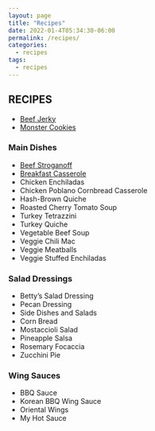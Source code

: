```yaml
---
layout: page
title: "Recipes"
date: 2022-01-4T05:34:30-06:00
permalink: /recipes/
categories:
  - recipes
tags:
  - recipes
---
```

## RECIPES
- [Beef Jerky](beef-jerky)
- [Monster Cookies](monster-cookies)  
### Main Dishes  
- [Beef Stroganoff](beef-stroganoff)
- [Breakfast Casserole](breakfast-casserole)
- Chicken Enchiladas
- Chicken Poblano Cornbread Casserole
- Hash-Brown Quiche
- Roasted Cherry Tomato Soup
- Turkey Tetrazzini
- Turkey Quiche
- Vegetable Beef Soup
- Veggie Chili Mac
- Veggie Meatballs
- Veggie Stuffed Enchiladas  
### Salad Dressings  
- Betty’s Salad Dressing
- Pecan Dressing
- Side Dishes and Salads
- Corn Bread
- Mostaccioli Salad
- Pineapple Salsa
- Rosemary Focaccia
- Zucchini Pie  
### Wing Sauces  
- BBQ Sauce
- Korean BBQ Wing Sauce
- Oriental Wings
- My Hot Sauce
